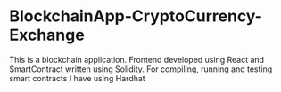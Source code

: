 # BlockchainApp-CryptoCurrency-Exchange
This is a blockchain application. Frontend developed using React and SmartContract written using Solidity. For compiling, running and testing smart contracts I have using Hardhat
